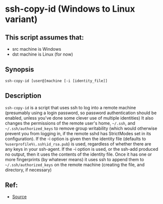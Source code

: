 # ssh-copy-id (Windows to Linux variant)
## This script assumes that:
* src machine is Windows
* dst machine is Linux (for now)

## Synopsis
`ssh-copy-id [user@]machine [-i [identity_file]]`

## Description
`ssh-copy-id` is a script that uses ssh to log into a remote machine (presumably using a login password, so password authentication should be enabled, unless you've done some clever use of multiple identities) It also changes the permissions of the remote user's home, `~/.ssh`, and `~/.ssh/authorized_keys` to remove group writability (which would otherwise prevent you from logging in, if the remote sshd has StrictModes set in its configuration). If the -i option is given then the identity file (defaults to `%userprofile%\.ssh\id_rsa.pub`) is used, regardless of whether there are any keys in your ssh-agent. If the -i option is used, or the ssh-add produced no output, then it uses the contents of the identity file. Once it has one or more fingerprints (by whatever means) it uses ssh to append them to `~/.ssh/authorized_keys` on the remote machine (creating the file, and directory, if necessary)

## Ref:
* [Source](https://linux.die.net/man/1/ssh-copy-id)
